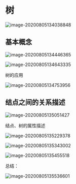 # 树

![image-20200805134038848](https://cdn.jsdelivr.net/gh/KimYangOfCat/MyPicStorage/2021-CSPostgraduate-408/007S8ZIlly1ghfvre4k98j31rb0u0x1u.jpg)

## 基本概念

![image-20200805134446365](https://cdn.jsdelivr.net/gh/KimYangOfCat/MyPicStorage/2021-CSPostgraduate-408/007S8ZIlly1ghfvvovsbqj31mr0u0npf.jpg)

![image-20200805134643335](https://cdn.jsdelivr.net/gh/KimYangOfCat/MyPicStorage/2021-CSPostgraduate-408/007S8ZIlly1ghfvxq9vmyj31n60u0kjm.jpg)

树的应用

![image-20200805134753956](https://cdn.jsdelivr.net/gh/KimYangOfCat/MyPicStorage/2021-CSPostgraduate-408/007S8ZIlly1ghfvyy9mbej31qu0u0b29.jpg)

## 结点之间的关系描述

![image-20200805135051427](https://cdn.jsdelivr.net/gh/KimYangOfCat/MyPicStorage/2021-CSPostgraduate-408/007S8ZIlly1ghfw2189u0j31k80u01ky.jpg)

结点、树的属性描述

![image-20200805135229378](https://cdn.jsdelivr.net/gh/KimYangOfCat/MyPicStorage/2021-CSPostgraduate-408/007S8ZIlly1ghfw3pywvsj31t40u0e81.jpg)

![image-20200805135343002](https://cdn.jsdelivr.net/gh/KimYangOfCat/MyPicStorage/2021-CSPostgraduate-408/007S8ZIlly1ghfw4zzwvcj31oo0u0x6p.jpg)

![image-20200805135455518](https://cdn.jsdelivr.net/gh/KimYangOfCat/MyPicStorage/2021-CSPostgraduate-408/007S8ZIlly1ghfw69ehx0j31hm0u0b2a.jpg)

总结：

![image-20200805135536601](https://cdn.jsdelivr.net/gh/KimYangOfCat/MyPicStorage/2021-CSPostgraduate-408/007S8ZIlly1ghfw6z51b3j31f30u0b29.jpg)
<!-- 评论模块，不可删除 -->
<Vssue  />